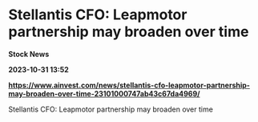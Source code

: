 # Stellantis CFO: Leapmotor partnership may broaden over time
**Stock News**

**2023-10-31 13:52**

**https://www.ainvest.com/news/stellantis-cfo-leapmotor-partnership-may-broaden-over-time-23101000747ab43c67da4969/**

Stellantis CFO: Leapmotor partnership may broaden over time